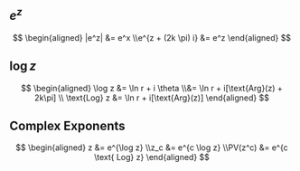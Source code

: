 ## $e^z$

$$
\begin{aligned}
|e^z| &= e^x \\e^{z + (2k \pi) i} &= e^z
\end{aligned}
$$

## $\log z$

$$
\begin{aligned}
\log z
&= \ln r + i \theta \\&= \ln r + i[\text{Arg}(z) + 2k\pi] \\
\text{Log} z
&= \ln r + i[\text{Arg}(z)]
\end{aligned}
$$

## Complex Exponents

$$
\begin{aligned}
z &= e^{\log z} \\z_c &= e^{c \log z} \\PV(z^c) &= e^{c \text{ Log} z}
\end{aligned}
$$

